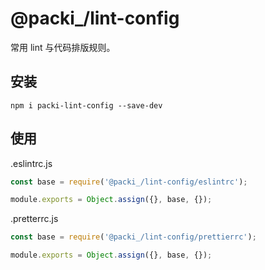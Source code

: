 # @packi_/lint-config

常用 lint 与代码排版规则。

## 安装

```shell
npm i packi-lint-config --save-dev
```

## 使用

.eslintrc.js

```js
const base = require('@packi_/lint-config/eslintrc');

module.exports = Object.assign({}, base, {});
```

.pretterrc.js

```js
const base = require('@packi_/lint-config/prettierrc');

module.exports = Object.assign({}, base, {});
```
